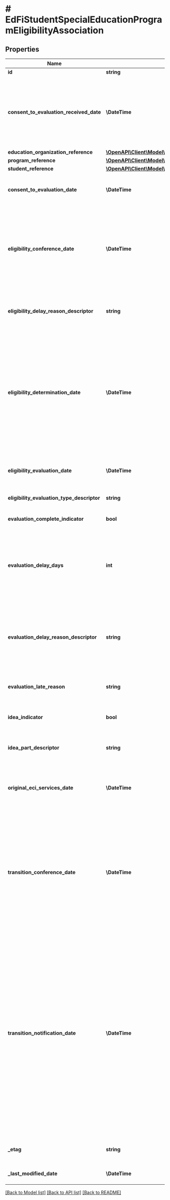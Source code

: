 # # EdFiStudentSpecialEducationProgramEligibilityAssociation

## Properties

Name | Type | Description | Notes
------------ | ------------- | ------------- | -------------
**id** | **string** |  | [optional]
**consent_to_evaluation_received_date** | **\DateTime** | Indicates the date on which the local education agency received written consent for the evaluation from the student&#39;s parent or guardian. This is the first day of the evaluation timeframe. |
**education_organization_reference** | [**\OpenAPI\Client\Model\EdFiEducationOrganizationReference**](EdFiEducationOrganizationReference.md) |  |
**program_reference** | [**\OpenAPI\Client\Model\EdFiProgramReference**](EdFiProgramReference.md) |  |
**student_reference** | [**\OpenAPI\Client\Model\EdFiStudentReference**](EdFiStudentReference.md) |  |
**consent_to_evaluation_date** | **\DateTime** | The date on which the student&#39;s parent gave a consent (Parent Consent Date). | [optional]
**eligibility_conference_date** | **\DateTime** | The month, day, and year when the eligibility conference is held between the parent(s)/guardian(s) and the educational organization responsible staff member(s) to review and make decision on special education related services eligibility. | [optional]
**eligibility_delay_reason_descriptor** | **string** | The reason why the eligibility determination was completed beyond the required timeframe. | [optional]
**eligibility_determination_date** | **\DateTime** | Indicates the month, day, and year the local education agency (LEA) held the admission, review, and dismissal committee meeting regarding the child&#39;s eligibility determination for special education and related services. An individualized education plan (IEP) would be developed and implemented for a child admitted into special education on this same date. | [optional]
**eligibility_evaluation_date** | **\DateTime** | Indicates the month, day, and year when the written individual evaluation report was completed. | [optional]
**eligibility_evaluation_type_descriptor** | **string** | Indicates if this is an initial evaluation or a reevaluation. | [optional]
**evaluation_complete_indicator** | **bool** | Indicates the evaluation completed status. | [optional]
**evaluation_delay_days** | **int** | Indicates the number of student absences, if any, beginning the first instructional day following the date on which the local education agency (LEA) received written parental or guardian consent for the evaluation. | [optional]
**evaluation_delay_reason_descriptor** | **string** | Refers to the justification as to why the evaluation report was completed beyond the state-established timeframe. This descriptor field will have allowed reasons as descriptor values. | [optional]
**evaluation_late_reason** | **string** | Refers to additional information for delay in doing the evaluation. | [optional]
**idea_indicator** | **bool** | Indicates whether or not the student was determined eligible as a result of an evaluation. | [optional]
**idea_part_descriptor** | **string** | Indicates if the evaluation is done under Part B IDEA or Part C IDEA. |
**original_eci_services_date** | **\DateTime** | The month, date, and year when an infant or toddler, from birth through age 2, began participating in the early childhood intervention (ECI) program. | [optional]
**transition_conference_date** | **\DateTime** | Indicates the month, day, and year when the transition conference was held (for a child receiving early childhood intervention (ECI) services) among the lead agency, the family, and the local education agency (LEA) where the child resides to discuss the child&#39;s potential eligibility for early childhood special education (ECSE) services. | [optional]
**transition_notification_date** | **\DateTime** | Indicates the month, day, and year the LEA Notification of Potentially Eligible for Special Education Services was sent by the early childhood intervention (ECI) contractor to the local education agency (LEA) to notify them that a child enrolled in ECI will shortly reach the age of eligibility for Part B services and the child is potentially eligible for services under Part B, early childhood special education (ECSE). The LEA Notification constitutes a referral to the LEA for an initial evaluation and eligibility determination of the child which the parent or guardian may opt out from the referral. | [optional]
**_etag** | **string** | A unique system-generated value that identifies the version of the resource. | [optional]
**_last_modified_date** | **\DateTime** | The date and time the resource was last modified. | [optional]

[[Back to Model list]](../../README.md#models) [[Back to API list]](../../README.md#endpoints) [[Back to README]](../../README.md)
